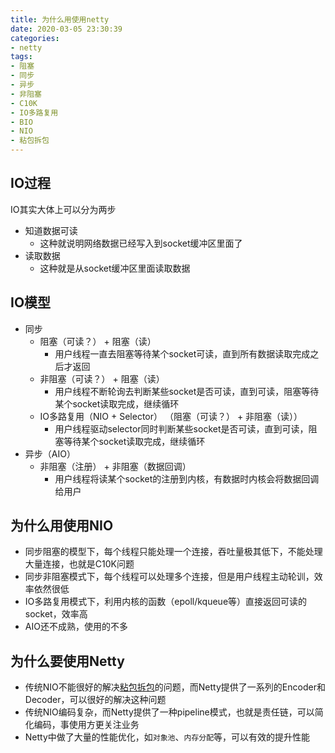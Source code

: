 ```yaml
---
title: 为什么用使用netty
date: 2020-03-05 23:30:39
categories:
- netty
tags:
- 阻塞
- 同步
- 异步
- 非阻塞
- C10K
- IO多路复用
- BIO
- NIO
- 粘包拆包
---
```


## IO过程
IO其实大体上可以分为两步
- 知道数据可读
    - 这种就说明网络数据已经写入到socket缓冲区里面了
- 读取数据
    - 这种就是从socket缓冲区里面读取数据

## IO模型
- 同步
    - 阻塞（可读？） + 阻塞（读）
        - 用户线程一直去阻塞等待某个socket可读，直到所有数据读取完成之后才返回
    - 非阻塞（可读？） + 阻塞（读）
        - 用户线程不断轮询去判断某些socket是否可读，直到可读，阻塞等待某个socket读取完成，继续循环
    - IO多路复用（NIO + Selector） （阻塞（可读？） + 非阻塞（读））
        - 用户线程驱动selector同时判断某些socket是否可读，直到可读，阻塞等待某个socket读取完成，继续循环
- 异步（AIO）
    - 非阻塞（注册） + 非阻塞（数据回调）
        - 用户线程将读某个socket的注册到内核，有数据时内核会将数据回调给用户

## 为什么用使用NIO
- 同步阻塞的模型下，每个线程只能处理一个连接，吞吐量极其低下，不能处理大量连接，也就是C10K问题
- 同步非阻塞模式下，每个线程可以处理多个连接，但是用户线程主动轮训，效率依然很低
- IO多路复用模式下，利用内核的函数（epoll/kqueue等）直接返回可读的socket，效率高
- AIO还不成熟，使用的不多

## 为什么要使用Netty
- 传统NIO不能很好的解决[粘包拆包](https://www.yuhao.pro/2019/09/07/02_%E6%8B%86%E5%8C%85%E7%B2%98%E5%8C%85/)的问题，而Netty提供了一系列的Encoder和Decoder，可以很好的解决这种问题
- 传统NIO编码复杂，而Netty提供了一种pipeline模式，也就是责任链，可以简化编码，事使用方更关注业务
- Netty中做了大量的性能优化，如`对象池`、`内存分配`等，可以有效的提升性能